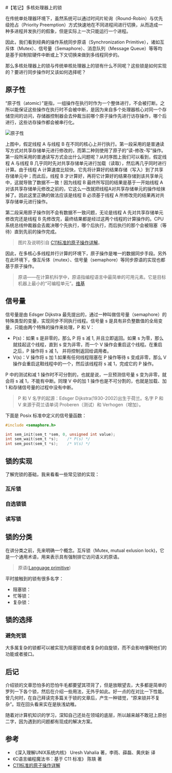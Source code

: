 #【笔记】多核处理器上的锁

在传统单处理器环境下，虽然系统可以通过时间片轮询（Round-Robin）与优先级抢占（Priority Preemption）方式快速地在不同进程间进行切换，从而造成一种多进程并发执行的假象，但是实际上一次只能运行一个进程。

因此，我们看到经典的操作系统同步原语（Synchronization Primitive），诸如互斥体（Mutex）、信号量（Semaphore）、消息队列（Message Queue）等等均是基于抑制软硬件中断或上下文切换来做到多线程同步的。

那么多核处理器上的锁与传统单核处理器上的锁有什么不同呢？这些锁是如何实现的？要进行同步操作时又该如何选择呢？

## 原子性
“原子性（atomic）”是指，一组操作在执行时作为一个整体进行，不会被打断。之所以能保证这些操作在执行时不会被中断，是因为来自多个处理器核心对同一个存储空间的访问，存储器控制器会去仲裁当前哪个原子操作先进行访存操作，哪个后进行，这些访存操作都会被串行化。

![原子性](https://upload-images.jianshu.io/upload_images/8136508-af1ca825337da627.png?imageMogr2/auto-orient/strip%7CimageView2/2/w/1000)

上图中，假定线程 A 与线程 B 在不同的核心上并行执行。第一段采用的是普通读写方式对共享存储单元进行修改的，而第二种则使用了原子的“读-修改-写”操作。第一段所采用的普通读写方式会出什么问题呢？从时序图上我们可以看到，假定线程 A 与线程 B 几乎同时先对共享存储单元进行加载（读取），然后再几乎同时进行计算。由于线程 A 计算速度比较快，它先将计算好的结果存储（写入）到了共享存储单元中；而此后，线程 B 才计算好，再将它计算好的结果存储到该共享单元中，这就导致了数据不一致！因为线程 B 最终所写回的结果是基于一开始线程 A 对该共享存储单元修改之前的，它这么一改就把线程A对共享存储单元的操作给抹掉了。因此这里正确的做法应该是线程 B 必须基于线程 A 所修改完的结果再对共享存储单元进行操作。

第二段采用原子操作则不会有数据不一致问题，无论是线程 A 先对共享存储单元修改完还是线程 B 先修改完，最终结果都是经过这两个线程的计算操作的。CPU 系统总线仲裁器会去裁决哪个先执行，哪个后执行，而后执行的那个会被阻塞（等待）直到先前的操作完成。

>图片及说明引自 [C11标准的原子操作详解](https://www.jianshu.com/p/ae1f912a7607)。

因此，在多核心多线程并行计算的环境下，原子操作是唯一的数据同步手段。另外在此环境下，像互斥体（mutex）、信号量（semaphore）等同步原语的实现也都基于原子操作。

> 原语——在计算机科学中，原语指编程语言中最简单的可用元素。它是目标机器上最小的“可编程单元”。[维基](https://en.wikipedia.org/wiki/Language_primitive)

## 信号量

信号量是由 Edsger Dijkstra 最先提出的，通过一种叫做信号量（semaphore）的特殊类型的变量，实现同步不同执行线程。信号量 s 是具有非负整数值的全局变量，只能由两个特殊的操作来处理，P 和 V：

- P(s)：如果 s 是非零的，那么 P 将 s 减 1, 并且立即返回。如果 s 为零，那么就挂起这个线程，直到 s 变为非零，而一个 V 操作会重启这个线程。在重启之后，P 操作将 s 减 1， 并将控制返回给调用者。
- V(s)：V 操作将 s 加 1.如果有任何线程阻塞在 P 操作等待 s 变成非零，那么 V 操作会重启这鞋线程中的一个，然后该线程将 s 减 1，完成它的 P 操作。

P 中的测试和减 1 操作时不可分割的，也就是说，一旦预测信号量 s 变为非零，就会将 s 减 1，不能有中断。同理 V 中的加 1 操作也是不可分割的，也就是加载、加 1 和存储信号量的过程中没有中断。

> P 和 V 名字的起源：Edsger Dijkstra(1930-2002)出生于荷兰。名字 P 和 V 来源于荷兰语单词 Proberen（测试）和 Verhogen（增加）。

下面是 Posix 标准中定义的信号量函数：

```c
#include <semaphore.h>

int sem_init(sem_t *sem, 0, unsigned int value);
int sem_wait(sem_t *s);    /* P(s) */
int sem_post(sem_t *s);    /* V(s) */
```

## 锁的实现
了解完锁的基础，我来看看一些常见锁的实现：

### 互斥锁

### 自选锁锁

### 读写锁


## 锁的分类

在讲分类之前，先来明确一个概念。互斥锁（Mutex, mutual exlusion lock)，它是一个通用术语，用来表示具有强制排它访问语义的原语。

>原语([Language primitive](https://en.wikipedia.org/wiki/Language_primitive))


平时接触到的锁有很多名字：

- 阻塞锁：
- 忙等锁：
- 复杂锁：

## 锁的选择
### 避免死锁

大多属复杂的锁都可以被实现为阻塞锁或者复杂的自旋锁，而不会影响懂啊他们的功能或者接口。


## 后记
介绍锁的文章恐怕多的恐怕牛毛都要望其项背了，但是放眼望去，大多都是简单的罗列一下各个锁，然后在介绍一些用法，无外乎如此。好一点的在对比一下性能。曾几何时，在自己拜读完多篇关于锁的文章后，产生一种错觉，“原来锁并不复杂”。现在回头看来实在是肤浅幼稚。

随着对计算机知识的学习，深知自己还处在领域的底层，所以越来越不敢冠上原创二字，因为遇到的问题都有现成的解决方案。


## 参考

- 《深入理解UNIX系统内核》 Uresh Vahalia 著，李雨、薛磊、黄庆新 译
- 《C语言编程魔法书：基于 C11 标准》 陈轶 著
- [C11标准的原子操作详解](https://www.jianshu.com/p/ae1f912a7607)
